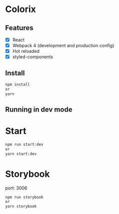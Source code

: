 # Colorix

## Features

- [x] React
- [x] Webpack 4 (development and production config)
- [x] Hot reloaded
- [x] styled-components

## Install

```bash
npm install
or
yarn
```

## Running in dev mode

# Start

```bash
npm run start:dev
or
yarn start:dev
```

# Storybook
port: 3006

```bash
npm run storybook
or
yarn storybook
```